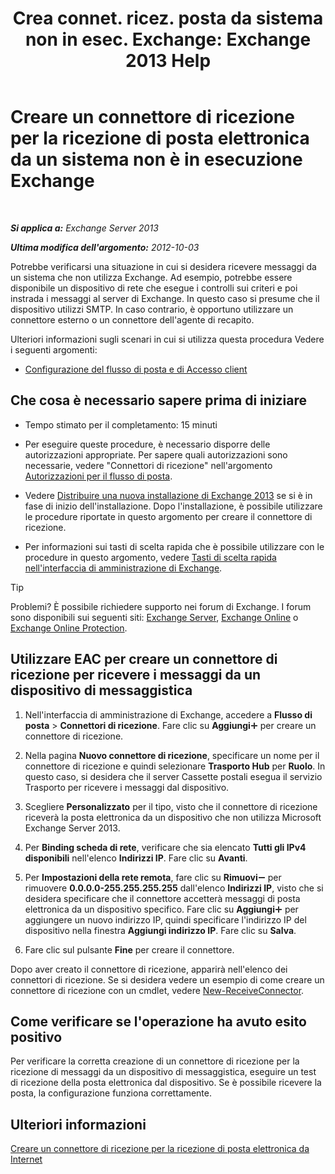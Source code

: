 ﻿---
title: 'Crea connet. ricez. posta da sistema non in esec. Exchange: Exchange 2013 Help'
TOCTitle: Creare un connettore di ricezione per la ricezione di posta elettronica da un sistema non è in esecuzione Exchange
ms:assetid: 85f0864a-6502-49db-8804-16755a7292b4
ms:mtpsurl: https://technet.microsoft.com/it-it/library/JJ657467(v=EXCHG.150)
ms:contentKeyID: 50481099
ms.date: 05/22/2018
mtps_version: v=EXCHG.150
ms.translationtype: MT
---

# Creare un connettore di ricezione per la ricezione di posta elettronica da un sistema non è in esecuzione Exchange

 

_**Si applica a:** Exchange Server 2013_

_**Ultima modifica dell'argomento:** 2012-10-03_

Potrebbe verificarsi una situazione in cui si desidera ricevere messaggi da un sistema che non utilizza Exchange. Ad esempio, potrebbe essere disponibile un dispositivo di rete che esegue i controlli sui criteri e poi instrada i messaggi al server di Exchange. In questo caso si presume che il dispositivo utilizzi SMTP. In caso contrario, è opportuno utilizzare un connettore esterno o un connettore dell'agente di recapito.

Ulteriori informazioni sugli scenari in cui si utilizza questa procedura Vedere i seguenti argomenti:

  - [Configurazione del flusso di posta e di Accesso client](configure-mail-flow-and-client-access-exchange-2013-help.md)

## Che cosa è necessario sapere prima di iniziare

  - Tempo stimato per il completamento: 15 minuti

  - Per eseguire queste procedure, è necessario disporre delle autorizzazioni appropriate. Per sapere quali autorizzazioni sono necessarie, vedere "Connettori di ricezione" nell'argomento [Autorizzazioni per il flusso di posta](mail-flow-permissions-exchange-2013-help.md).

  - Vedere [Distribuire una nuova installazione di Exchange 2013](deploy-a-new-installation-of-exchange-2013-exchange-2013-help.md) se si è in fase di inizio dell'installazione. Dopo l'installazione, è possibile utilizzare le procedure riportate in questo argomento per creare il connettore di ricezione.

  - Per informazioni sui tasti di scelta rapida che è possibile utilizzare con le procedure in questo argomento, vedere [Tasti di scelta rapida nell'interfaccia di amministrazione di Exchange](keyboard-shortcuts-in-the-exchange-admin-center-exchange-online-protection-help.md).


> [!TIP]
> Problemi? È possibile richiedere supporto nei forum di Exchange. I forum sono disponibili sui seguenti siti: <A href="https://go.microsoft.com/fwlink/p/?linkid=60612">Exchange Server</A>, <A href="https://go.microsoft.com/fwlink/p/?linkid=267542">Exchange Online</A> o <A href="https://go.microsoft.com/fwlink/p/?linkid=285351">Exchange Online Protection</A>.



## Utilizzare EAC per creare un connettore di ricezione per ricevere i messaggi da un dispositivo di messaggistica

1.  Nell'interfaccia di amministrazione di Exchange, accedere a **Flusso di posta** \> **Connettori di ricezione**. Fare clic su **Aggiungi**![Icona Aggiungi](images/JJ218640.c1e75329-d6d7-4073-a27d-498590bbb558(EXCHG.150).gif "Icona Aggiungi") per creare un connettore di ricezione.

2.  Nella pagina **Nuovo connettore di ricezione**, specificare un nome per il connettore di ricezione e quindi selezionare **Trasporto Hub** per **Ruolo**. In questo caso, si desidera che il server Cassette postali esegua il servizio Trasporto per ricevere i messaggi dal dispositivo.

3.  Scegliere **Personalizzato** per il tipo, visto che il connettore di ricezione riceverà la posta elettronica da un dispositivo che non utilizza Microsoft Exchange Server 2013.

4.  Per **Binding scheda di rete**, verificare che sia elencato **Tutti gli IPv4 disponibili** nell'elenco **Indirizzi IP**. Fare clic su **Avanti**.

5.  Per **Impostazioni della rete remota**, fare clic su **Rimuovi**![Icona Rimuovi](images/JJ657492.479b6ced-8d64-4277-a725-f17fea202b28(EXCHG.150).gif "Icona Rimuovi") per rimuovere **0.0.0.0-255.255.255.255** dall'elenco **Indirizzi IP**, visto che si desidera specificare che il connettore accetterà messaggi di posta elettronica da un dispositivo specifico. Fare clic su **Aggiungi**![Icona Aggiungi](images/JJ218640.c1e75329-d6d7-4073-a27d-498590bbb558(EXCHG.150).gif "Icona Aggiungi") per aggiungere un nuovo indirizzo IP, quindi specificare l'indirizzo IP del dispositivo nella finestra **Aggiungi indirizzo IP**. Fare clic su **Salva**.

6.  Fare clic sul pulsante **Fine** per creare il connettore.

Dopo aver creato il connettore di ricezione, apparirà nell'elenco dei connettori di ricezione. Se si desidera vedere un esempio di come creare un connettore di ricezione con un cmdlet, vedere [New-ReceiveConnector](https://technet.microsoft.com/it-it/library/bb125139\(v=exchg.150\)).

## Come verificare se l'operazione ha avuto esito positivo

Per verificare la corretta creazione di un connettore di ricezione per la ricezione di messaggi da un dispositivo di messaggistica, eseguire un test di ricezione della posta elettronica dal dispositivo. Se è possibile ricevere la posta, la configurazione funziona correttamente.

## Ulteriori informazioni

[Creare un connettore di ricezione per la ricezione di posta elettronica da Internet](create-a-receive-connector-to-receive-email-from-the-internet-exchange-2013-help.md)

